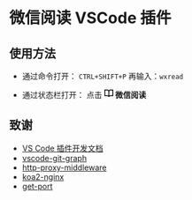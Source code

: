 # 微信阅读 VSCode 插件

## 使用方法

- 通过命令打开：
`CTRL+SHIFT+P` 再输入：`wxread`

- 通过状态栏打开：
点击 ![微信阅读](resources/book.png) **微信阅读**

## 致谢
- [VS Code 插件开发文档](https://github.com/Liiked/VS-Code-Extension-Doc-ZH)
- [vscode-git-graph](https://github.com/mhutchie/vscode-git-graph)
- [http-proxy-middleware](https://github.com/chimurai/http-proxy-middleware)
- [koa2-nginx](https://github.com/my9074/koa2-nginx)
- [get-port](https://github.com/sindresorhus/get-port)